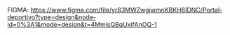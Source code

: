 FIGMA:
https://www.figma.com/file/yr83MWZwgjwmnKBKH6IDNC/Portal-deportivo?type=design&node-id=0%3A1&mode=design&t=4MmisQBqUxifAnOQ-1

 
